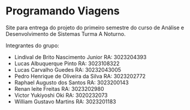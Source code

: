 # Programando Viagens

Site para entrega do projeto do primeiro semestre do curso de Análise e Desenvolvimento de Sistemas Turma A Noturno.

Integrantes do grupo:

- Lindival de Brito Nascimento Junior RA: 3023204393
- Lucas Albuquerque Pinto RA: 3023108322
- Lucas Carvalho Guedes RA: 30232043005
- Pedro Henrique de Oliveira da Silva RA: 3023202772
- Raphael Augusto dos Santos RA: 3023200143
- Renan leite Freitas RA: 3023202980
- Victor Yukiyoshi Oki RA: 3020232073 
- William Gustavo Martins RA: 3023201183